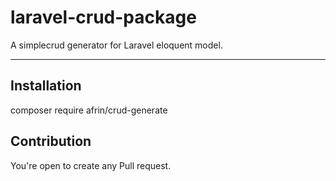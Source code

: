# laravel-crud-package
A simplecrud generator for Laravel eloquent model.

---

## Installation

composer require afrin/crud-generate

## Contribution
You're open to create any Pull request.